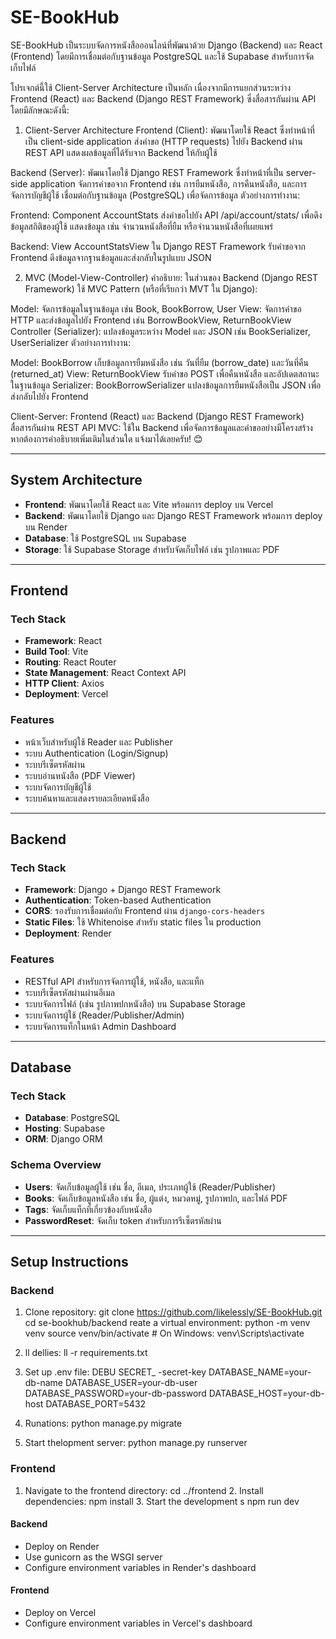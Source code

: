 # SE-BookHub

SE-BookHub เป็นระบบจัดการหนังสือออนไลน์ที่พัฒนาด้วย Django (Backend) และ React (Frontend) โดยมีการเชื่อมต่อกับฐานข้อมูล PostgreSQL และใช้ Supabase สำหรับการจัดเก็บไฟล์

โปรเจกต์นี้ใช้ Client-Server Architecture เป็นหลัก เนื่องจากมีการแยกส่วนระหว่าง Frontend (React) และ Backend (Django REST Framework) ซึ่งสื่อสารกันผ่าน API โดยมีลักษณะดังนี้:

1. Client-Server Architecture
Frontend (Client):
พัฒนาโดยใช้ React ซึ่งทำหน้าที่เป็น client-side application
ส่งคำขอ (HTTP requests) ไปยัง Backend ผ่าน REST API
แสดงผลข้อมูลที่ได้รับจาก Backend ให้กับผู้ใช้

Backend (Server):
พัฒนาโดยใช้ Django REST Framework ซึ่งทำหน้าที่เป็น server-side application
จัดการคำขอจาก Frontend เช่น การยืมหนังสือ, การคืนหนังสือ, และการจัดการบัญชีผู้ใช้
เชื่อมต่อกับฐานข้อมูล (PostgreSQL) เพื่อจัดการข้อมูล
ตัวอย่างการทำงาน:

Frontend:
Component AccountStats ส่งคำขอไปยัง API /api/account/stats/ เพื่อดึงข้อมูลสถิติของผู้ใช้
แสดงข้อมูล เช่น จำนวนหนังสือที่ยืม หรือจำนวนหนังสือที่เผยแพร่

Backend:
View AccountStatsView ใน Django REST Framework รับคำขอจาก Frontend
ดึงข้อมูลจากฐานข้อมูลและส่งกลับในรูปแบบ JSON

2. MVC (Model-View-Controller)
คำอธิบาย:
ในส่วนของ Backend (Django REST Framework) ใช้ MVC Pattern (หรือที่เรียกว่า MVT ใน Django):

Model:
จัดการข้อมูลในฐานข้อมูล เช่น Book, BookBorrow, User
View:
จัดการคำขอ HTTP และส่งข้อมูลไปยัง Frontend เช่น BorrowBookView, ReturnBookView
Controller (Serializer):
แปลงข้อมูลระหว่าง Model และ JSON เช่น BookSerializer, UserSerializer
ตัวอย่างการทำงาน:

Model:
BookBorrow เก็บข้อมูลการยืมหนังสือ เช่น วันที่ยืม (borrow_date) และวันที่คืน (returned_at)
View:
ReturnBookView รับคำขอ POST เพื่อคืนหนังสือ และอัปเดตสถานะในฐานข้อมูล
Serializer:
BookBorrowSerializer แปลงข้อมูลการยืมหนังสือเป็น JSON เพื่อส่งกลับไปยัง Frontend

Client-Server:
Frontend (React) และ Backend (Django REST Framework) สื่อสารกันผ่าน REST API
MVC:
ใช้ใน Backend เพื่อจัดการข้อมูลและคำขออย่างมีโครงสร้าง
หากต้องการคำอธิบายเพิ่มเติมในส่วนใด แจ้งมาได้เลยครับ! :blush:

---

## **System Architecture**

- **Frontend**: พัฒนาโดยใช้ React และ Vite พร้อมการ deploy บน Vercel
- **Backend**: พัฒนาโดยใช้ Django และ Django REST Framework พร้อมการ deploy บน Render
- **Database**: ใช้ PostgreSQL บน Supabase
- **Storage**: ใช้ Supabase Storage สำหรับจัดเก็บไฟล์ เช่น รูปภาพและ PDF

---

## **Frontend**

### **Tech Stack**
- **Framework**: React
- **Build Tool**: Vite
- **Routing**: React Router
- **State Management**: React Context API
- **HTTP Client**: Axios
- **Deployment**: Vercel

### **Features**
- หน้าเว็บสำหรับผู้ใช้ Reader และ Publisher
- ระบบ Authentication (Login/Signup)
- ระบบรีเซ็ตรหัสผ่าน
- ระบบอ่านหนังสือ (PDF Viewer)
- ระบบจัดการบัญชีผู้ใช้
- ระบบค้นหาและแสดงรายละเอียดหนังสือ

---

## **Backend**

### **Tech Stack**
- **Framework**: Django + Django REST Framework
- **Authentication**: Token-based Authentication
- **CORS**: รองรับการเชื่อมต่อกับ Frontend ผ่าน `django-cors-headers`
- **Static Files**: ใช้ Whitenoise สำหรับ static files ใน production
- **Deployment**: Render

### **Features**
- RESTful API สำหรับการจัดการผู้ใช้, หนังสือ, และแท็ก
- ระบบรีเซ็ตรหัสผ่านผ่านอีเมล
- ระบบจัดการไฟล์ (เช่น รูปภาพปกหนังสือ) บน Supabase Storage
- ระบบจัดการผู้ใช้ (Reader/Publisher/Admin)
- ระบบจัดการแท็กในหน้า Admin Dashboard

---

## **Database**

### **Tech Stack**
- **Database**: PostgreSQL
- **Hosting**: Supabase
- **ORM**: Django ORM

### **Schema Overview**
- **Users**: จัดเก็บข้อมูลผู้ใช้ เช่น ชื่อ, อีเมล, ประเภทผู้ใช้ (Reader/Publisher)
- **Books**: จัดเก็บข้อมูลหนังสือ เช่น ชื่อ, ผู้แต่ง, หมวดหมู่, รูปภาพปก, และไฟล์ PDF
- **Tags**: จัดเก็บแท็กที่เกี่ยวข้องกับหนังสือ
- **PasswordReset**: จัดเก็บ token สำหรับการรีเซ็ตรหัสผ่าน

---

## **Setup Instructions**

### **Backend**
1. Clone repository:
      git clone https://github.com/likelessly/SE-BookHub.git
   cd se-bookhub/backend
   reate a virtual environment:
      python -m venv venv
   source venv/bin/activate  # On Windows: venv\Scripts\activate
   
3. ll dellies:
    ll -r requirements.txt
   
4. Set up .env file:
      DEBU   SECRET_   -secret-key
   DATABASE_NAME=your-db-name
   DATABASE_USER=your-db-user
   DATABASE_PASSWORD=your-db-password
   DATABASE_HOST=your-db-host
   DATABASE_PORT=5432
   
5. Runations:
      python manage.py migrate
   
6. Start thelopment server:
      python manage.py runserver
   
### **Frontend**
1. Navigate to the frontend directory:
      cd ../frontend
   2. Install dependencies:
      npm install
   3. Start the development s
   npm run dev
   
#### **Backend**
- Deploy on Render
- Use gunicorn as the WSGI server
- Configure environment variables in Render's dashboard

#### **Frontend**
- Deploy on Vercel
- Configure environment variables in Vercel's dashboard

